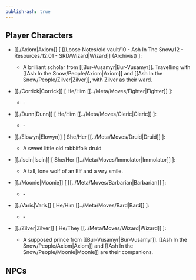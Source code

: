 ```yaml
---  
publish-ash: true  
---  
```

## Player Characters  
- [[./Axiom|Axiom]] [  [[Loose Notes/old vault/10 - Ash In The Snow/12 - Resources/12.01 - SRD/Wizard|Wizard]] (Archivist) ]:   
    - A brilliant scholar from [[Bur-Vusamyr|Bur-Vusamyr]]. Travelling with [[Ash In the Snow/People/Axiom|Axiom]] and [[Ash In the Snow/People/Zilver|Zilver]], with Zilver as their ward.  
  
- [[./Corrick|Corrick]] [ He/Him [[../Meta/Moves/Fighter|Fighter]] ]:   
    - \-  
  
- [[./Dunn|Dunn]] [ He/Him [[../Meta/Moves/Cleric|Cleric]] ]:   
    - \-  
  
- [[./Elowyn|Elowyn]] [ She/Her [[../Meta/Moves/Druid|Druid]] ]:   
    - A sweet little old rabbitfolk druid  
  
- [[./Iscin|Iscin]] [ She/Her [[../Meta/Moves/Immolator|Immolator]] ]:   
    - A tall, lone wolf of an Elf and a wry smile.  
  
- [[./Moonie|Moonie]] [  [[../Meta/Moves/Barbarian|Barbarian]] ]:   
    - \-  
  
- [[./Varis|Varis]] [ He/Him [[../Meta/Moves/Bard|Bard]] ]:   
    - \-  
  
- [[./Zilver|Zilver]] [ He/They [[../Meta/Moves/Wizard|Wizard]] ]:   
    - A supposed prince from [[Bur-Vusamyr|Bur-Vusamyr]]. [[Ash In the Snow/People/Axiom|Axiom]] and [[Ash In the Snow/People/Moonie|Moonie]] are their companions.  
  
  
  
	  
## NPCs  
  
  
 